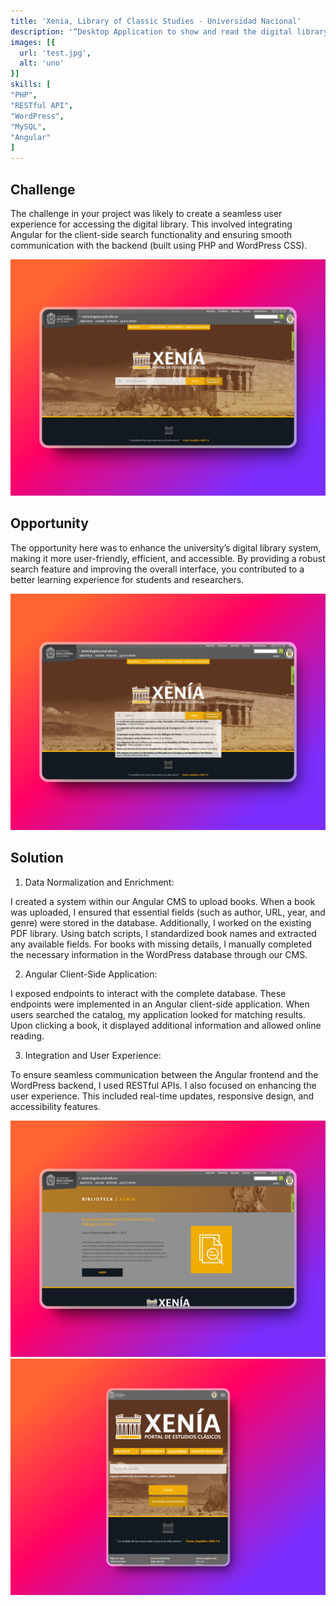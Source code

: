```yaml
---
title: 'Xenia, Library of Classic Studies - Universidad Nacional'
description: '“Desktop Application to show and read the digital library, Backend application to convert, manage and expose the PDF library by a CMS”'
images: [{
  url: 'test.jpg',
  alt: 'uno'
}]
skills: [
"PHP",
"RESTful API",
"WordPress",
"MySQL",
"Angular"
]
---
```


## Challenge

The challenge in your project was likely to create a seamless user experience for accessing the digital library. This involved integrating Angular for the client-side search functionality and ensuring smooth communication with the backend (built using PHP and WordPress CSS).

![Xenia Desktop Size](/public/xenia-desktop-1.png)

## Opportunity

The opportunity here was to enhance the university’s digital library system, making it more user-friendly, efficient, and accessible. By providing a robust search feature and improving the overall interface, you contributed to a better learning experience for students and researchers.


![Xenia Desktop Size](/public/xenia-desktop-2.png)


## Solution

1. Data Normalization and Enrichment:

I created a system within our Angular CMS to upload books. When a book was uploaded, I ensured that essential fields (such as author, URL, year, and genre) were stored in the database.
Additionally, I worked on the existing PDF library. Using batch scripts, I standardized book names and extracted any available fields. For books with missing details, I manually completed the necessary information in the WordPress database through our CMS.

2. Angular Client-Side Application:

I exposed endpoints to interact with the complete database. These endpoints were implemented in an Angular client-side application.
When users searched the catalog, my application looked for matching results. Upon clicking a book, it displayed additional information and allowed online reading.

3. Integration and User Experience:

To ensure seamless communication between the Angular frontend and the WordPress backend, I used RESTful APIs.
I also focused on enhancing the user experience. This included real-time updates, responsive design, and accessibility features.

![Xenia Desktop Size](/public/xenia-desktop-3.png)
![Xenia Desktop Size](/public/xenia-desktop-4.png)
